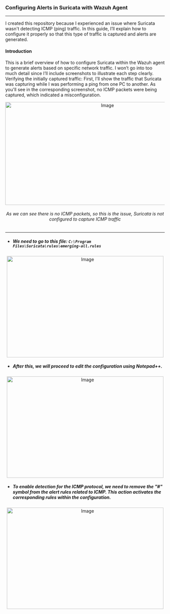 ### Configuring Alerts in Suricata with Wazuh Agent
---
I created this repository because I experienced an issue where Suricata wasn't detecting ICMP (ping) traffic. In this guide, I’ll explain how to configure it properly so that this type of traffic is captured and alerts are generated.
#### Introduction
This is a brief overview of how to configure Suricata within the Wazuh agent to generate alerts based on specific network traffic. I won’t go into too much detail since I’ll include screenshots to illustrate each step clearly.
Verifying the initially captured traffic:
First, I’ll show the traffic that Suricata was capturing while I was performing a ping from one PC to another. As you'll see in the corresponding screenshot, no ICMP packets were being captured, which indicated a misconfiguration.
<div align="center">
  <img width="630" height="325" src="https://github.com/user-attachments/assets/fc659d8e-0e99-4667-9d8a-0d6b6cffcb81" alt="Image" />
  
  <h6>As we can see there is no ICMP packets, so this is the issue, Suricata is not configured to capture ICMP traffic</h6>
</div>

---

* ##### We need to go to this file: <code>C:\Program Files\Suricata\rules\emerging-all.rules</code></p>
<div align="center">
  <img width="495" height="320" src="https://github.com/user-attachments/assets/7943cd62-a5d7-461d-a76e-2799b6fef849" alt="Image" />
</div>

* ##### After this, we will proceed to edit the configuration using Notepad++.
<div align="center">
  <img width="495" height="320" src="https://github.com/user-attachments/assets/fa32cf80-f657-45c4-b4e5-28bb7955c189" alt="Image" />
</div>

* ##### To enable detection for the ICMP protocol, we need to remove the "#" symbol from the alert rules related to ICMP. This action activates the corresponding rules within the configuration.
<div align="center">
  <img width="495" height="320" src="https://github.com/user-attachments/assets/63c74a24-ebfd-41fe-b793-d4aa091497bb" alt="Image" />
</div>


